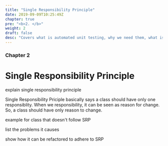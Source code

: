 ```yaml
---
title: "Single Responsibility Principle"
date: 2019-09-09T10:25:49Z
chapter: true
pre: "<b>2. </b>"
weight: 2
draft: false
desc: "Covers what is automated unit testing, why we need them, what is good unit test and other types of tests"
---
```


### Chapter 2

# Single Responsibility Principle

explain single responsibility principle

Single Responsibility Priciple basically says a class should have only one responsiblity. When we responsibility, it can be seen as reason for change. So, a class should have only reason to change. 

example for class that doesn't follow SRP

list the problems it causes

show how it can be refactored to adhere to SRP